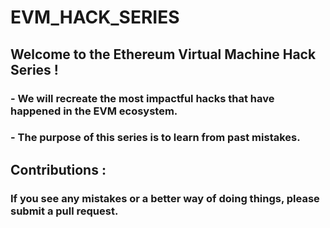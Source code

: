 # EVM_HACK_SERIES

## Welcome to the Ethereum Virtual Machine Hack Series ! 

### - We will recreate the most impactful hacks that have happened in the EVM ecosystem. 

###  - The purpose of this series is to learn from past mistakes.


## Contributions :

### If you see any mistakes or a better way of doing things, please submit a pull request. 


